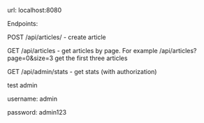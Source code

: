 url: localhost:8080

Endpoints:

POST /api/articles/ - create article

GET /api/articles - get articles by page. For example /api/articles?page=0&size=3 get the first three articles

GET /api/admin/stats - get stats (with authorization)


test admin

username: admin

password: admin123
